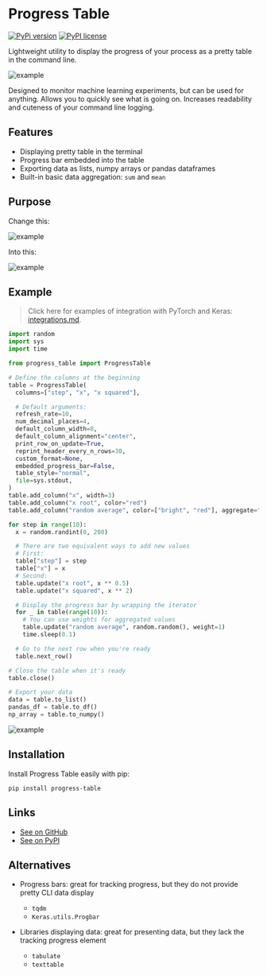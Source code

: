 # Progress Table

[![PyPi version](https://img.shields.io/badge/dynamic/json?label=latest&query=info.version&url=https%3A%2F%2Fpypi.org%2Fpypi%2Fprogress-table%2Fjson)](https://pypi.org/project/progress-table)
[![PyPI license](https://img.shields.io/badge/dynamic/json?label=license&query=info.license&url=https%3A%2F%2Fpypi.org%2Fpypi%2Fprogress-table%2Fjson)](https://pypi.org/project/progress-table)

Lightweight utility to display the progress of your process as a pretty table in the command line.

![example](https://github.com/gahaalt/progress-table/blob/main/images/progress-table-example.png?raw=true)

Designed to monitor machine learning experiments, but can be used for anything.
Allows you to quickly see what is going on.
Increases readability and cuteness of your command line logging.

## Features

* Displaying pretty table in the terminal
* Progress bar embedded into the table
* Exporting data as lists, numpy arrays or pandas dataframes
* Built-in basic data aggregation: `sum` and `mean`

## Purpose

Change this:

![example](https://github.com/gahaalt/progress-table/blob/main/images/progress-before3.gif?raw=true)

Into this:

![example](https://github.com/gahaalt/progress-table/blob/main/images/progress-after4.gif?raw=true)

## Example

> Click here for examples of integration with PyTorch and Keras:
> [integrations.md](https://github.com/gahaalt/progress-table/blob/main/integrations.md).

```python
import random
import sys
import time

from progress_table import ProgressTable

# Define the columns at the beginning
table = ProgressTable(
  columns=["step", "x", "x squared"],

  # Default arguments:
  refresh_rate=10,
  num_decimal_places=4,
  default_column_width=8,
  default_column_alignment="center",
  print_row_on_update=True,
  reprint_header_every_n_rows=30,
  custom_format=None,
  embedded_progress_bar=False,
  table_style="normal",
  file=sys.stdout,
)
table.add_column("x", width=3)
table.add_column("x root", color="red")
table.add_column("random average", color=["bright", "red"], aggregate="mean")

for step in range(10):
  x = random.randint(0, 200)

  # There are two equivalent ways to add new values
  # First:
  table["step"] = step
  table["x"] = x
  # Second:
  table.update("x root", x ** 0.5)
  table.update("x squared", x ** 2)

  # Display the progress bar by wrapping the iterator
  for _ in table(range(10)):
    # You can use weights for aggregated values
    table.update("random average", random.random(), weight=1)
    time.sleep(0.1)

  # Go to the next row when you're ready
  table.next_row()

# Close the table when it's ready
table.close()

# Export your data
data = table.to_list()
pandas_df = table.to_df()
np_array = table.to_numpy()
```

![example](https://github.com/gahaalt/progress-table/blob/main/images/example-output.gif?raw=true)

## Installation

Install Progress Table easily with pip:

```
pip install progress-table
```

## Links

* [See on GitHub](https://github.com/gahaalt/progress-table)
* [See on PyPI](https://pypi.org/project/progress-table)

## Alternatives

* Progress bars: great for tracking progress, but they do not provide pretty CLI data display
    * `tqdm`
    * `Keras.utils.Progbar`

* Libraries displaying data: great for presenting data, but they lack the tracking progress element
    * `tabulate`
    * `texttable`

